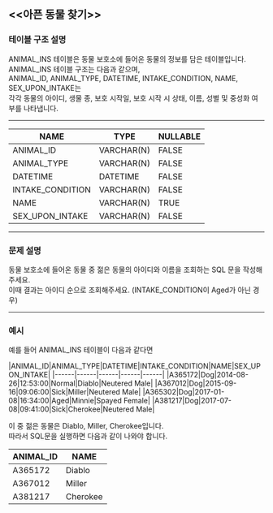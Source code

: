 <<아픈 동물 찾기>>
-----

### **테이블 구조 설명**
ANIMAL_INS 테이블은 동물 보호소에 들어온 동물의 정보를 담은 테이블입니다.  
ANIMAL_INS 테이블 구조는 다음과 같으며,  
ANIMAL_ID, ANIMAL_TYPE, DATETIME, INTAKE_CONDITION, NAME, SEX_UPON_INTAKE는  
각각 동물의 아이디, 생물 종, 보호 시작일, 보호 시작 시 상태, 이름, 성별 및 중성화 여부를 나타냅니다.  

---

|NAME|TYPE|NULLABLE|
|------|---|---|
|ANIMAL_ID|VARCHAR(N)|FALSE|
|ANIMAL_TYPE|VARCHAR(N)|FALSE|
|DATETIME|DATETIME|FALSE|
|INTAKE_CONDITION|VARCHAR(N)|FALSE|
|NAME|VARCHAR(N)|TRUE|
|SEX_UPON_INTAKE|VARCHAR(N)|FALSE|

---

### **문제 설명**
동물 보호소에 들어온 동물 중 젊은 동물의 아이디와 이름을 조회하는 SQL 문을 작성해주세요.  
이때 결과는 아이디 순으로 조회해주세요. (INTAKE_CONDITION이 Aged가 아닌 경우)   

---

### **예시**
예를 들어 ANIMAL_INS 테이블이 다음과 같다면


|ANIMAL_ID|ANIMAL_TYPE|DATETIME|INTAKE_CONDITION|NAME|SEX_UPON_INTAKE|
|------|------|------|------|------|
|A365172|Dog|2014-08-26|12:53:00|Normal|Diablo|Neutered Male|
|A367012|Dog|2015-09-16|09:06:00|Sick|Miller|Neutered Male|
|A365302|Dog|2017-01-08|16:34:00|Aged|Minnie|Spayed Female|
|A381217|Dog|2017-07-08|09:41:00|Sick|Cherokee|Neutered Male|


이 중 젊은 동물은 Diablo, Miller, Cherokee입니다.  
따라서 SQL문을 실행하면 다음과 같이 나와야 합니다.  


|ANIMAL_ID|NAME|
|------|------|
|A365172|Diablo|
|A367012|Miller|
|A381217|Cherokee|


